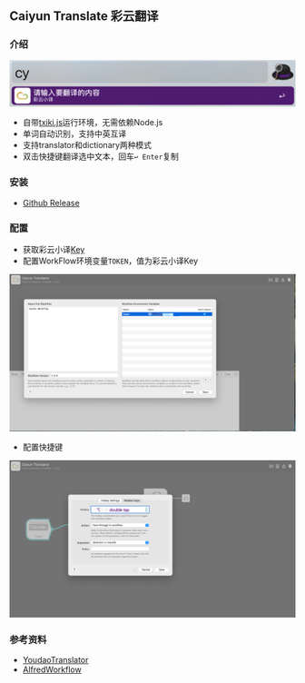 ## Caiyun Translate 彩云翻译

### 介绍

![](./public/workflow-review.png)

* 自带[txiki.js](https://github.com/saghul/txiki.js)运行环境，无需依赖Node.js
* 单词自动识别，支持中英互译
* 支持translator和dictionary两种模式
* 双击快捷键翻译选中文本，回车`↩︎ Enter`复制

### 安装

* [Github Release](https://github.com/yzzting/workflow-caiyun/releases/tag/v1.0.0)

### 配置

* 获取彩云小译[Key](https://platform.caiyunapp.com/login)
* 配置WorkFlow环境变量`TOKEN`，值为彩云小译Key

![](./public/workflow-setting.png)

* 配置快捷键

![](./public/workflow-hotkey.png)

### 参考资料

* [YoudaoTranslator](https://github.com/wensonsmith/YoudaoTranslator)
* [AlfredWorkflow](https://github.com/joetannenbaum/alfred-workflow)
